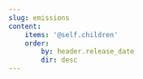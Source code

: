 ```yaml
---
slug: emissions
content:
    items: '@self.children'
    order:
        by: header.release_date
        dir: desc
---
```

